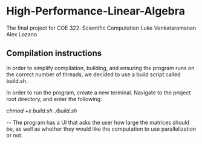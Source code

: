 # High-Performance-Linear-Algebra
The final project for COE 322: Scientific Computation
Luke Venkataramanan
Alex Lozano

## Compilation instructions
In order to simplify compilation, building, and ensuring the program runs on the correct number of threads, we decided to use a build script called build.sh.

In order to run the program, create a new terminal. Navigate to the project root directory, and enter the following:

*chmod +x build.sh*
*./build.sh*

--
The program has a UI that asks the user how large the matrices should be, as well as whether they would like the computation to use parallelization or not.
